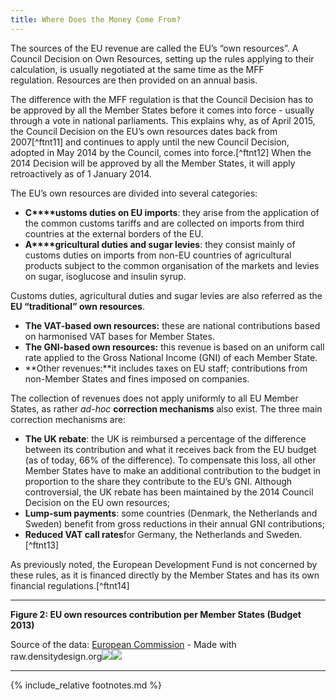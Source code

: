 ```yaml
---
title: Where Does the Money Come From?
---
```


The sources of the EU revenue are called the EU’s “own resources”. A Council Decision on Own Resources, setting up the rules applying to their calculation, is usually negotiated at the same time as the MFF regulation. Resources are then provided on an annual basis.

The difference with the MFF regulation is that the Council Decision has to be approved by all the Member States before it comes into force - usually through a vote in national parliaments. This explains why, as of April 2015, the Council Decision on the EU’s own resources dates back from 2007[^ftnt11] and continues to apply until the new Council Decision, adopted in May 2014 by the Council, comes into force.[^ftnt12] When the 2014 Decision will be approved by all the Member States, it will apply retroactively as of 1 January 2014.

The EU’s own resources are divided into several categories:

-   **C****ustoms duties on EU imports**: they arise from the application of the common customs tariffs and are collected on imports from third countries at the external borders of the EU.
-   **A****gricultural duties and sugar levies**: they consist mainly of customs duties on imports from non-EU countries of agricultural products subject to the common organisation of the markets and levies on sugar, isoglucose and insulin syrup.

Customs duties, agricultural duties and sugar levies are also referred as the **EU “traditional” own resources**.

-   **The VAT-based own resources:** these are national contributions based on harmonised VAT bases for Member States.
-   **The GNI-based own resources:** this revenue is based on an uniform call rate applied to the Gross National Income (GNI) of each Member State.
-   **Other revenues:**it includes taxes on EU staff; contributions from non-Member States and fines imposed on companies.

The collection of revenues does not apply uniformly to all EU Member States, as rather *ad-hoc* **correction mechanisms** also exist. The three main correction mechanisms are:

-   **The UK rebate**: the UK is reimbursed a percentage of the difference between its contribution and what it receives back from the EU budget (as of today, 66% of the difference). To compensate this loss, all other Member States have to make an additional contribution to the budget in proportion to the share they contribute to the EU’s GNI. Although controversial, the UK rebate has been maintained by the 2014 Council Decision on the EU own resources;
-   **Lump-sum payments**: some countries (Denmark, the Netherlands and Sweden) benefit from gross reductions in their annual GNI contributions;
-   **Reduced VAT call rates**for Germany, the Netherlands and Sweden.[^ftnt13]

As previously noted, the European Development Fund is not concerned by these rules, as it is financed directly by the Member States and has its own financial regulations.[^ftnt14]

* * * * *

**Figure 2: EU own resources contribution per Member States (Budget 2013)**

Source of the data: [European Commission](http://ec.europa.eu/budget/figures/interactive/index_en.cfm) - Made with raw.densitydesign.org![](../img/image06.png)![](images/image06.png)

* * * * *

{% include_relative footnotes.md %}
